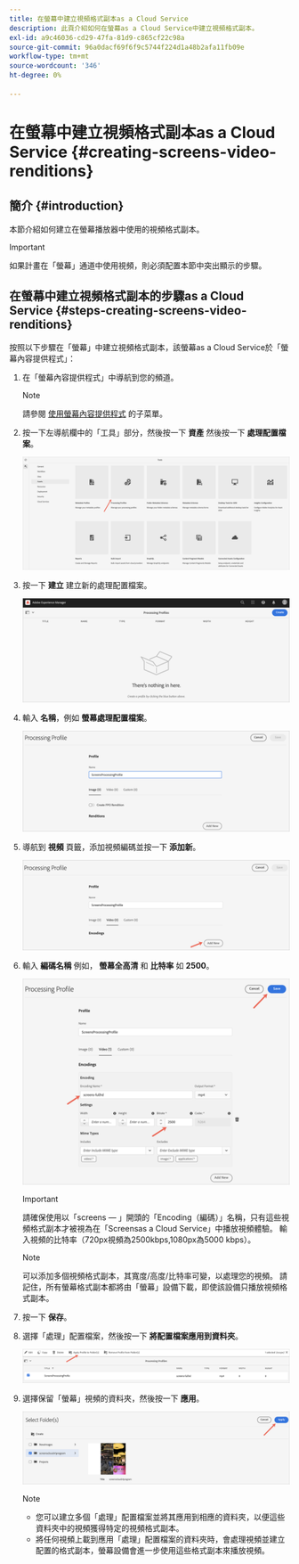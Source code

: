 ```yaml
---
title: 在螢幕中建立視頻格式副本as a Cloud Service
description: 此頁介紹如何在螢幕as a Cloud Service中建立視頻格式副本。
exl-id: a9c46036-cd29-47fa-81d9-c865cf22c98a
source-git-commit: 96a0dacf69f6f9c5744f224d1a48b2afa11fb09e
workflow-type: tm+mt
source-wordcount: '346'
ht-degree: 0%

---
```


# 在螢幕中建立視頻格式副本as a Cloud Service {#creating-screens-video-renditions}

## 簡介 {#introduction}

本節介紹如何建立在螢幕播放器中使用的視頻格式副本。

>[!IMPORTANT]
>如果計畫在「螢幕」通道中使用視頻，則必須配置本節中突出顯示的步驟。

## 在螢幕中建立視頻格式副本的步驟as a Cloud Service {#steps-creating-screens-video-renditions}

按照以下步驟在「螢幕」中建立視頻格式副本，該螢幕as a Cloud Service於「螢幕內容提供程式」：

1. 在「螢幕內容提供程式」中導航到您的頻道。

   >[!NOTE]
   >請參閱 [使用螢幕內容提供程式](https://experienceleague.adobe.com/docs/experience-manager-cloud-service/screens-as-cloud-service/configure-screens-cloud/using-screens-content-provider.html?lang=en#screens-content-provider) 的子菜單。

1. 按一下左導航欄中的「工具」部分，然後按一下 **資產** 然後按一下 **處理配置檔案**。

   ![](/help/screens-cloud/assets/configure/screens-cp-3.png)

1. 按一下 **建立** 建立新的處理配置檔案。

   ![](/help/screens-cloud/assets/configure/screens-video-2.png)

1. 輸入 **名稱**，例如 **螢幕處理配置檔案**。

   ![](/help/screens-cloud/assets/configure/screens-video-3.png)

1. 導航到 **視頻** 頁籤，添加視頻編碼並按一下 **添加新**。

   ![](/help/screens-cloud/assets/configure/screens-video-4a.png)

1. 輸入 **編碼名稱** 例如， **螢幕全高清** 和 **比特率** 如 **2500**。

   ![](/help/screens-cloud/assets/configure/screens-video-4.png)

   >[!IMPORTANT]
   >請確保使用以「screens — 」開頭的「Encoding（編碼）」名稱，只有這些視頻格式副本才被視為在「Screensas a Cloud Service」中播放視頻體驗。 輸入視頻的比特率（720px視頻為2500kbps,1080px為5000 kbps）。

   >[!NOTE]
   >可以添加多個視頻格式副本，其寬度/高度/比特率可變，以處理您的視頻。 請記住，所有螢幕格式副本都將由「螢幕」設備下載，即使該設備只播放視頻格式副本。

1. 按一下 **保存**。

1. 選擇「處理」配置檔案，然後按一下 **將配置檔案應用到資料夾**。

   ![](/help/screens-cloud/assets/configure/screens-video-5.png)

1. 選擇保留「螢幕」視頻的資料夾，然後按一下 **應用**。

   ![](/help/screens-cloud/assets/configure/screens-video-6.png)

   >[!NOTE]
   >* 您可以建立多個「處理」配置檔案並將其應用到相應的資料夾，以便這些資料夾中的視頻獲得特定的視頻格式副本。
   >* 將任何視頻上載到應用「處理」配置檔案的資料夾時，會處理視頻並建立配置的格式副本，螢幕設備會進一步使用這些格式副本來播放視頻。

